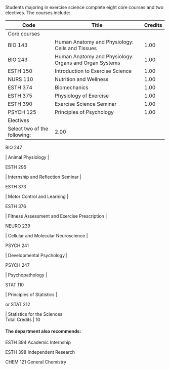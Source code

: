 Students majoring in exercise science complete eight core courses and two
electives. The courses include:

Code  |  Title  |  Credits  
---|---|---  
Core courses  |  
BIO 143  |  Human Anatomy and Physiology: Cells and Tissues  |  1.00  
BIO 243  |  Human Anatomy and Physiology: Organs and Organ Systems  |  1.00  
ESTH 150  |  Introduction to Exercise Science  |  1.00  
NURS 110  |  Nutrition and Wellness  |  1.00  
ESTH 374  |  Biomechanics  |  1.00  
ESTH 375  |  Physiology of Exercise  |  1.00  
ESTH 390  |  Exercise Science Seminar  |  1.00  
PSYCH 125  |  Principles of Psychology  |  1.00  
Electives  |  
Select two of the following:  |  2.00  
  
BIO 247

|  Animal Physiology  |  
  
ESTH 295

|  Internship and Reflection Seminar  |  
  
ESTH 373

|  Motor Control and Learning  |  
  
ESTH 376

|  Fitness Assessment and Exercise Prescription  |  
  
NEURO 239

|  Cellular and Molecular Neuroscience  |  
  
PSYCH 241

|  Developmental Psychology  |  
  
PSYCH 247

|  Psychopathology  |  
  
STAT 110

|  Principles of Statistics  |  
  
or STAT 212

|  Statistics for the Sciences  
Total Credits  |  10  
  
####  The department also recommends:

ESTH 394 Academic Internship

ESTH 398 Independent Research

CHEM 121 General Chemistry

